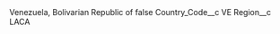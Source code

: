 <?xml version="1.0" encoding="UTF-8"?>
<CustomMetadata xmlns="http://soap.sforce.com/2006/04/metadata" xmlns:xsi="http://www.w3.org/2001/XMLSchema-instance" xmlns:xsd="http://www.w3.org/2001/XMLSchema">
    <label>Venezuela, Bolivarian Republic of</label>
    <protected>false</protected>
    <values>
        <field>Country_Code__c</field>
        <value xsi:type="xsd:string">VE</value>
    </values>
    <values>
        <field>Region__c</field>
        <value xsi:type="xsd:string">LACA</value>
    </values>
</CustomMetadata>
